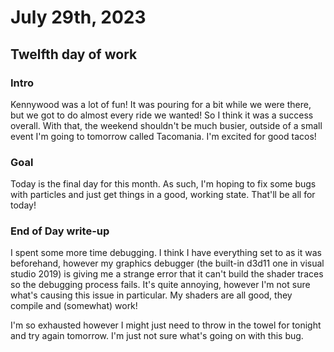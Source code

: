 # July 29th, 2023

## Twelfth day of work

### Intro

Kennywood was a lot of fun! It was pouring for a bit while we were there, but we got to do almost every ride we wanted! So I think it was a success overall. With that, the weekend shouldn't be much busier, outside of a small event I'm going to tomorrow called Tacomania. I'm excited for good tacos!

### Goal

Today is the final day for this month. As such, I'm hoping to fix some bugs with particles and just get things in a good, working state. That'll be all for today!

### End of Day write-up

I spent some more time debugging. I think I have everything set to as it was beforehand, however my graphics debugger (the built-in d3d11 one in visual studio 2019) is giving me a strange error that it can't build the shader traces so the debugging process fails. It's quite annoying, however I'm not sure what's causing this issue in particular. My shaders are all good, they compile and (somewhat) work!

I'm so exhausted however I might just need to throw in the towel for tonight and try again tomorrow. I'm just not sure what's going on with this bug.